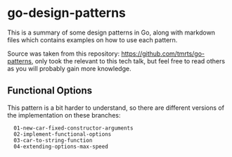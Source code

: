# go-design-patterns

This is a summary of some design patterns in Go, along with markdown files which contains examples on how to use each pattern.

Source was taken from this repository: https://github.com/tmrts/go-patterns, only took the relevant to this tech talk, but feel free to read others as you will probably gain more knowledge.

## Functional Options

This pattern is a bit harder to understand, so there are different versions of the implementation on these branches:

```
  01-new-car-fixed-constructor-arguments
  02-implement-functional-options
  03-car-to-string-function
  04-extending-options-max-speed
```